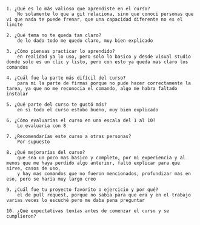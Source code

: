	1. ¿Qué es lo más valioso que aprendiste en el curso?
		No solamente lo que a git relaciona, sino que conoci personas que vi que nada te puede frenar, que una capacidad diferente no es el limite
	
	2. ¿Qué tema no te queda tan claro?
		de lo dado todo me quedo claro, muy bien explicado
		
	3. ¿Cómo piensas practicar lo aprendido?
		en realidad ya lo uso, pero solo lo basico y desde visual studio donde solo es un clic y listo, pero con esto ya queda mas claro los comandos
	
	4. ¿Cuál fue la parte más difícil del curso?
		para mi la parte de firmas porque no pude hacer correctamente la tarea, ya que no me reconocia el comando, algo me habra faltado instalar
		
	5. ¿Qué parte del curso te gustó más?
		en si todo el curso estubo bueno, muy bien explicado
	
	6. ¿Cómo evaluarías el curso en una escala del 1 al 10?
		Lo evaluaria con 8
		
	7. ¿Recomendarías este curso a otras personas?
		Por supuesto
		
	8. ¿Qué mejorarías del curso?
		que sea un poco mas basico y completo, por mi experiencia y al menos que me haya perdido algo anterior, faltó explicar para que sirve, casos de uso, 
		y hay mas comandos que no fueron mencionados, profundizar mas en eso, pero se haria muy largo creo
	
	9. ¿Cuál fue tu proyecto favorito o ejercicio y por qué?
		el de pull request, porque no sabia para que era y en el trabajo varias veces lo escuché pero me daba pena preguntar
	
	10. ¿Qué expectativas tenías antes de comenzar el curso y se cumplieron?